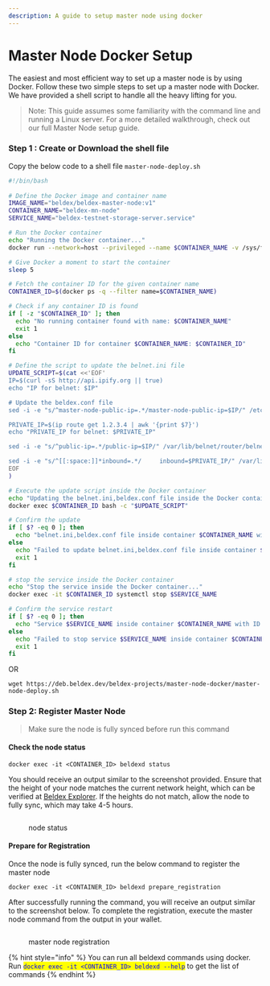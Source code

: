 ```yaml
---
description: A guide to setup master node using docker
---
```


# Master Node Docker Setup

The easiest and most efficient way to set up a master node is by using Docker. Follow these two simple steps to set up a master node with Docker. We have provided a shell script to handle all the heavy lifting for you.

> Note: This guide assumes some familiarity with the command line and running a Linux server. For a more detailed walkthrough, check out our full Master Node setup guide.

### Step 1 :  Create or Download the shell file

Copy the below code to a shell file `master-node-deploy.sh`&#x20;

```sh
#!/bin/bash
  
# Define the Docker image and container name
IMAGE_NAME="beldex/beldex-master-node:v1"
CONTAINER_NAME="beldex-mn-node"
SERVICE_NAME="beldex-testnet-storage-server.service"

# Run the Docker container
echo "Running the Docker container..."
docker run --network=host --privileged --name $CONTAINER_NAME -v /sys/fs/cgroup:/sys/fs/cgroup:ro -d $IMAGE_NAME

# Give Docker a moment to start the container
sleep 5

# Fetch the container ID for the given container name
CONTAINER_ID=$(docker ps -q --filter name=$CONTAINER_NAME)

# Check if any container ID is found
if [ -z "$CONTAINER_ID" ]; then
  echo "No running container found with name: $CONTAINER_NAME"
  exit 1
else
  echo "Container ID for container $CONTAINER_NAME: $CONTAINER_ID"
fi

# Define the script to update the belnet.ini file
UPDATE_SCRIPT=$(cat <<'EOF'
IP=$(curl -sS http://api.ipify.org || true)
echo "IP for belnet: $IP"

# Update the beldex.conf file
sed -i -e "s/^master-node-public-ip=.*/master-node-public-ip=$IP/" /etc/beldex/beldex.conf

PRIVATE_IP=$(ip route get 1.2.3.4 | awk '{print $7}')
echo "PRIVATE_IP for belnet: $PRIVATE_IP"

sed -i -e "s/^public-ip=.*/public-ip=$IP/" /var/lib/belnet/router/belnet.ini

sed -i -e "s/^[[:space:]]*inbound=.*/     inbound=$PRIVATE_IP/" /var/lib/belnet/router/belnet.ini
EOF
)

# Execute the update script inside the Docker container
echo "Updating the belnet.ini,beldex.conf file inside the Docker container..."
docker exec $CONTAINER_ID bash -c "$UPDATE_SCRIPT"

# Confirm the update
if [ $? -eq 0 ]; then
  echo "belnet.ini,beldex.conf file inside container $CONTAINER_NAME with ID $CONTAINER_ID has been updated successfully."
else
  echo "Failed to update belnet.ini,beldex.conf file inside container $CONTAINER_NAME with ID $CONTAINER_ID."
  exit 1
fi

# stop the service inside the Docker container
echo "Stop the service inside the Docker container..."
docker exec -it $CONTAINER_ID systemctl stop $SERVICE_NAME

# Confirm the service restart
if [ $? -eq 0 ]; then
  echo "Service $SERVICE_NAME inside container $CONTAINER_NAME with ID $CONTAINER_ID has been stoped successfully."
else
  echo "Failed to stop service $SERVICE_NAME inside container $CONTAINER_NAME with ID $CONTAINER_ID."
  exit 1
fi
```

OR

```
wget https://deb.beldex.dev/beldex-projects/master-node-docker/master-node-deploy.sh
```

### Step 2:  Register Master Node

> Make sure the node is fully synced before run this command

#### Check the node status

```
docker exec -it <CONTAINER_ID> beldexd status
```

You should receive an output similar to the screenshot provided. Ensure that the height of your node matches the current network height, which can be verified at [Beldex Explorer](https://explorer.beldex.io). If the heights do not match, allow the node to fully sync, which may take 4-5 hours.

<figure><img src="../../.gitbook/assets/Screenshot 2024-08-05 at 4.58.45 PM.png" alt=""><figcaption><p>node status</p></figcaption></figure>

#### Prepare for Registration

Once the node is fully synced, run the below command to register the master node

```
docker exec -it <CONTAINER_ID> beldexd prepare_registration
```

After successfully running the command, you will receive an output similar to the screenshot below. To complete the registration, execute the master node command from the output in your wallet.

<figure><img src="../../.gitbook/assets/Screenshot 2024-08-05 at 4.58.55 PM.png" alt=""><figcaption><p>master node registration</p></figcaption></figure>



{% hint style="info" %}
You can run all beldexd commands using docker. Run <mark style="color:blue;">`docker exec -it <CONTAINER_ID> beldexd --help`</mark> to get the list of commands
{% endhint %}
